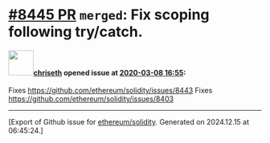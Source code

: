 # [\#8445 PR](https://github.com/ethereum/solidity/pull/8445) `merged`: Fix scoping following try/catch.

#### <img src="https://avatars.githubusercontent.com/u/9073706?v=4" width="50">[chriseth](https://github.com/chriseth) opened issue at [2020-03-08 16:55](https://github.com/ethereum/solidity/pull/8445):

Fixes https://github.com/ethereum/solidity/issues/8443
Fixes https://github.com/ethereum/solidity/issues/8403




-------------------------------------------------------------------------------



[Export of Github issue for [ethereum/solidity](https://github.com/ethereum/solidity). Generated on 2024.12.15 at 06:45:24.]
